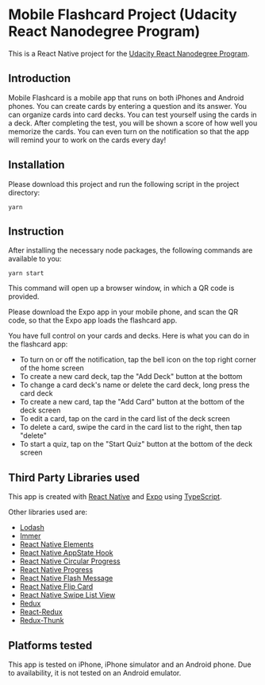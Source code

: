 # Mobile Flashcard Project (Udacity React Nanodegree Program)

This is a React Native project for the [Udacity React Nanodegree Program](https://www.udacity.com/course/react-nanodegree--nd019).

## Introduction

Mobile Flashcard is a mobile app that runs on both iPhones and Android phones. You can create cards by entering a question and its answer. You can organize cards into card decks. You can test yourself using the cards in a deck. After completing the test, you will be shown a score of how well you memorize the cards. You can even turn on the notification so that the app will remind your to work on the cards every day!

## Installation

Please download this project and run the following script in the project directory:

`yarn`

## Instruction

After installing the necessary node packages, the following commands are available to you:

`yarn start`

This command will open up a browser window, in which a QR code is provided.

Please download the Expo app in your mobile phone, and scan the QR code, so that the Expo app loads the flashcard app.

You have full control on your cards and decks. Here is what you can do in the flashcard app:

- To turn on or off the notification, tap the bell icon on the top right corner of the home screen
- To create a new card deck, tap the "Add Deck" button at the bottom
- To change a card deck's name or delete the card deck, long press the card deck
- To create a new card, tap the "Add Card" button at the bottom of the deck screen
- To edit a card, tap on the card in the card list of the deck screen
- To delete a card, swipe the card in the card list to the right, then tap "delete"
- To start a quiz, tap on the "Start Quiz" button at the bottom of the deck screen

## Third Party Libraries used

This app is created with [React Native](https://reactnative.dev/) and [Expo](https://expo.io/) using [TypeScript](https://www.typescriptlang.org/).

Other libraries used are:

- [Lodash](https://lodash.com/)
- [Immer](https://immerjs.github.io/immer/)
- [React Native Elements](https://react-native-elements.github.io/react-native-elements/)
- [React Native AppState Hook](https://github.com/amrlabib/react-native-appstate-hook)
- [React Native Circular Progress](https://github.com/bartgryszko/react-native-circular-progress)
- [React Native Progress](https://github.com/oblador/react-native-progress)
- [React Native Flash Message](https://github.com/lucasferreira/react-native-flash-message)
- [React Native Flip Card](https://github.com/moschan/react-native-flip-card)
- [React Native Swipe List View](https://github.com/jemise111/react-native-swipe-list-view)
- [Redux](https://redux.js.org/)
- [React-Redux](https://react-redux.js.org/)
- [Redux-Thunk](https://github.com/reduxjs/redux-thunk)

## Platforms tested

This app is tested on iPhone, iPhone simulator and an Android phone.
Due to availability, it is not tested on an Android emulator.
